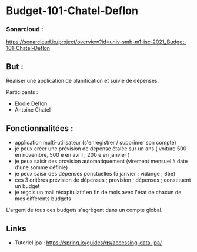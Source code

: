 # Budget-101-Chatel-Deflon

### Sonarcloud : 
https://sonarcloud.io/project/overview?id=univ-smb-m1-isc-2021_Budget-101-Chatel-Deflon

## But :
Réaliser une application de planification et suivie de dépenses.

Participants :
- Elodie Deflon
- Antoine Chatel

## Fonctionnalitées :
- application multi-utilisateur (s'enregistrer / supprimer son compte)
- je peux créer une prévision de dépense étalée sur un ans ( voiture 500 en novembre, 500 e en avril ; 200 e en janvier )
- je peux saisir des provision automatiquement (virement mensuel à date d'une somme définie)
- je peux saisir des dépenses ponctuelles (5 janvier ; vidange ; 85e)
- ces 3 critères prévision de dépenses ; provision ; dépenses ; constituent un budget
- je reçois un mail récapitulatif en fin de mois avec l'état de chacun de mes différents budgets

L'argent de tous ces budgets s'agrègent dans un compte global.

## Links
- Tutoriel jpa : https://spring.io/guides/gs/accessing-data-jpa/
